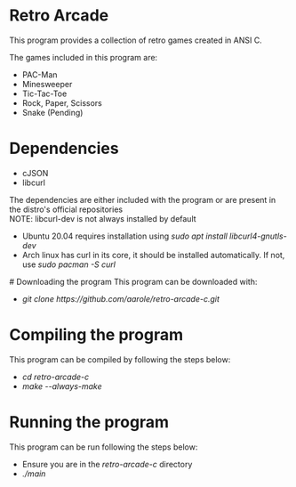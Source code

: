 # Retro Arcade

This program provides a collection of retro games created in ANSI C.

The games included in this program are:
<ul>
  <li>PAC-Man</li>
  <li>Minesweeper</li>
  <li>Tic-Tac-Toe</li>
  <li>Rock, Paper, Scissors</li>
  <li>Snake (Pending)</li>
</ul>

# Dependencies
<ul>
  <li>cJSON</li>
  <li>libcurl</li>
</ul>
The dependencies are either included with the program or are present in the distro's official repositories<br>
NOTE: libcurl-dev is not always installed by default
<ul>
<li>Ubuntu 20.04 requires installation using <i>sudo apt install libcurl4-gnutls-dev</i>
<li>Arch linux has curl in its core, it should be installed automatically. If not, use <i>sudo pacman -S curl</i>
</ul>
# Downloading the program
This program can be downloaded with:
<ul>
  <li><i>git clone https://github.com/aarole/retro-arcade-c.git</i></li>
</ul>

# Compiling the program
This program can be compiled by following the steps below:
<ul>
  <li><i>cd retro-arcade-c</i></li>
  <li><i>make --always-make</i></li>
</ul>

# Running the program
This program can be run following the steps below:
<ul>
  <li>Ensure you are in the <i>retro-arcade-c</i> directory</li>
  <li><i>./main<i></li>
</ul>
